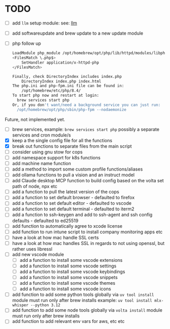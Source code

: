# TODO

- [ ] add `llm` setup module: see: [llm](./../.ideas/llm-setup.txt)
- [ ] add softwareupdate and brew update to a new update module
- [ ] php follow up

    ```sh To enable PHP in Apache add the following to httpd.conf and restart Apache:
    LoadModule php_module /opt/homebrew/opt/php/lib/httpd/modules/libphp.so
    <FilesMatch \.php$>
        SetHandler application/x-httpd-php
    </FilesMatch>

    Finally, check DirectoryIndex includes index.php
        DirectoryIndex index.php index.html
    The php.ini and php-fpm.ini file can be found in:
        /opt/homebrew/etc/php/8.4/
    To start php now and restart at login:
      brew services start php
    Or, if you don't want/need a background service you can just run:
      /opt/homebrew/opt/php/sbin/php-fpm --nodaemonize
  ```

Future, not implemented yet.

- [ ] brew services, example: `brew services start php` possibly a separate services and cron module/s
- [x] keep a the single config file for all the functions
- [x] break out functions to separate files from the main script
- [ ] consider using gnu stow for cops
- [ ] add namespace support for k8s functions
- [ ] add machine name function
- [ ] add a method to import some custom profile functions/aliases
- [ ] add ollama functions to pull a vision and an instruct model
- [ ] add Claude desktop MCP function to build config based on the volta set path of node, npx etc
- [ ] add a function to pull the latest version of the cops
- [ ] add a function to set default browser - defaulted to firefox
- [ ] add a function to set default editor - defaulted to vscode
- [ ] add a function to set default terminal - defaulted to iterm2
- [ ] add a function to ssh-keygen and add to ssh-agent and ssh config defaults - defaulted to ed25519
- [ ] add function to automatically agree to xcode license
- [ ] add function to run intune script to install company monitoring apps etc
- [ ] have a look at how mac handle SSL certs
- [ ] have a look at how mac handles SSL in regards to not using openssl, but rather uses libressl
- [ ] add new vscode module
    - [ ] add a function to install some vscode extensions
    - [ ] add a function to install some vscode settings
    - [ ] add a function to install some vscode keybindings
    - [ ] add a function to install some vscode snippets
    - [ ] add a function to install some vscode themes
    - [ ] add a function to install some vscode icons
- [ ] add function to add some python tools globally via `uv tool install` module must run only after brew installs example: `uv tool install mlx-whisper --python 3.12`
- [ ] add function to add some node tools globally via `volta install` module must run only after brew installs
- [ ] add function to add relevant env vars for aws, etc etc
